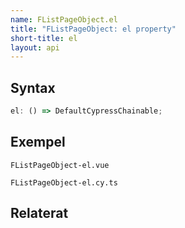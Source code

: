 ```yaml
---
name: FListPageObject.el
title: "FListPageObject: el property"
short-title: el
layout: api
---
```


## Syntax

```ts nocompile nolint
el: () => DefaultCypressChainable;
```

## Exempel

```import static
FListPageObject-el.vue
```

```import
FListPageObject-el.cy.ts
```

## Relaterat
